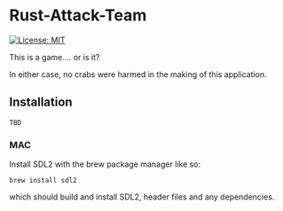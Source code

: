# Rust-Attack-Team
[![License: MIT](https://img.shields.io/github/license/mashape/apistatus.svg)](LICENSE)

This is a game.... or is it? 

In either case, no crabs were harmed in the making of this application.

## Installation
`TBD`

### MAC
Install SDL2 with the brew package manager like so:

`brew install sdl2`

which should build and install SDL2, header files and any dependencies.
